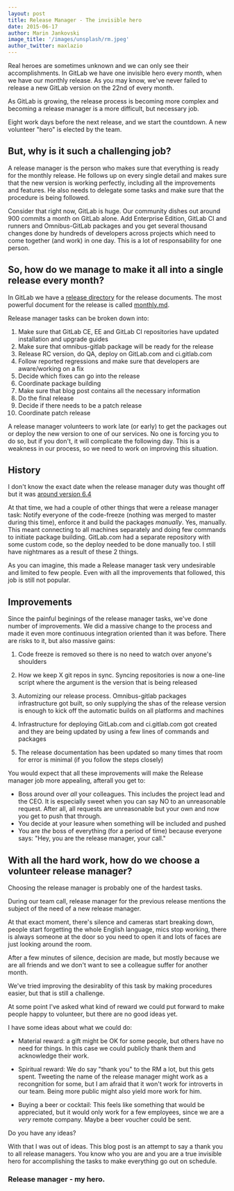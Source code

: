 ```yaml
---
layout: post
title: Release Manager - The invisible hero
date: 2015-06-17
author: Marin Jankovski
image_title: '/images/unsplash/rm.jpeg'
author_twitter: maxlazio
---
```


Real heroes are sometimes unknown and we can only see their accomplishments. In GitLab we have one invisible hero every month, when we have our monthly release. As you may know, we've never failed to release a new GitLab version on the 22nd of every month. 
 
As GitLab is growing, the release process is becoming more complex and becoming a release manager is a more difficult, but necessary job.

Eight work days before the next release, and we start the countdown. A new volunteer "hero" is elected by the team.

## But, why is it such a challenging job?

<!--more-->

A release manager is the person who makes sure that everything is ready for the monthly release. He follows up on every single detail and makes sure that the new version is working perfectly, including all the improvements and features. He also needs to delegate some tasks and make sure that the procedure is being followed. 

Consider that right now, GitLab is huge. Our community dishes out around 900 commits a month on GitLab alone. Add Enterprise Edition, GitLab CI and runners and Omnibus-GitLab packages and you get several thousand changes done by hundreds of developers across projects which need to come together (and work) in one day. This is a lot of responsability for one person.
 
## So, how do we manage to make it all into a single release every month?

In GitLab we have a [release directory](https://gitlab.com/gitlab-org/gitlab-ce/tree/master/doc/release) for the release documents. The most powerful document for the release is called [monthly.md](https://gitlab.com/gitlab-org/gitlab-ce/blob/master/doc/release/monthly.md).

Release manager tasks can be broken down into:

1. Make sure that GitLab CE, EE and GitLab CI repositories have updated installation and upgrade guides
1. Make sure that omnibus-gitlab package will be ready for the release
1. Release RC version, do QA, deploy on GitLab.com and ci.gitlab.com
1. Follow reported regressions and make sure that developers are aware/working on a fix
1. Decide which fixes can go into the release
1. Coordinate package building
1. Make sure that blog post contains all the necessary information
1. Do the final release
1. Decide if there needs to be a patch release
1. Coordinate patch release

A release manager volunteers to work late (or early) to get the packages out or deploy the new version to one of our services. No one is forcing you to do so, but if you don't, it will complicate the following day. This is a weakness in our process, so we need to work on improving this situation.

## History

I don't know the exact date when the release manager duty was thought off but it was [around version 6.4](https://gitlab.com/gitlab-org/gitlab-ce/commit/223070b3fe9cb302d3d47ba5a616d90bab8910fd)

At that time, we had a couple of other things that were a release manager task: Notify everyone of the code-freeze (nothing was merged to master during this time), enforce it and build the packages *manually*. Yes, manually. This meant connecting to all machines separately and doing few commands to initiate package building. GitLab.com had a separate repository with some custom code, so the deploy needed to be done manually too. I still have nightmares as a result of these 2 things.

As you can imagine, this made a Release manager task very undesirable and limited to few people. Even with all the improvements that followed, this job is still not popular.

## Improvements

Since the painful beginings of the release manager tasks, we've done number of improvements. We did a massive change to the process and made it even more continuous integration oriented than it was before. There are risks to it, but also massive gains:

1. Code freeze is removed so there is no need to watch over anyone's shoulders

1. How we keep X git repos in sync. Syncing repositories is now a one-line script where the argument is the version that is being released

1. Automizing our release process. Omnibus-gitlab packages infrastructure got built, so only supplying the shas of the release version is enough to kick off the automatic builds on all platforms and machines

1. Infrastructure for deploying GitLab.com and ci.gitlab.com got created and they are being updated by using a few lines of commands and packages

1. The release documentation has been updated so many times that room for error is minimal (if you follow the steps closely)

You would expect that all these improvements will make the Release manager job more appealing, afterall you get to:

* Boss around over *all* your colleagues. This includes the project lead and the CEO. It is especially sweet when you can say NO to an unreasonable request. After all, all requests are unreasonable but your own and now you get to push that through.
* You decide at your leasure when something will be included and pushed
* You are *the* boss of everything (for a period of time) because everyone says: "Hey, you are the release manager, your call."

## With all the hard work, how do we choose a volunteer release manager?

Choosing the release manager is probably one of the hardest tasks.

During our team call, release manager for the previous release mentions the subject of the need of a new release manager.

At that exact moment, there's silence and cameras start breaking down, people start forgetting the whole English language, mics stop working, there is always someone at the door so you need to open it and lots of faces are just looking around the room.

After a few minutes of silence, decision are made, but mostly because we are all friends and we don't want to see a colleague suffer for another month.

We've tried improving the desirablity of this task by making procedures easier, but that is still a challenge.

At some point I've asked what kind of reward we could put forward to make people happy to volunteer, but there are no good ideas yet.

I have some ideas about what we could do:

* Material reward: a gift might be OK for some people, but others have no need for things. In this case we could publicly thank them and acknowledge their work. 

* Spiritual reward: We do say "thank you" to the RM a lot, but this gets spent. Tweeting the name of the release manager might work as a recongnition for some, but I am afraid that it won't work for introverts in our team. Being more public might also yield more work for him.

* Buying a beer or cocktail: This feels like something that would be appreciated, but it would only work for a few employees, since we are a *very* remote company. Maybe a beer voucher could be sent.

Do you have any ideas?

With that I was out of ideas. This blog post is an attempt to say a thank you to all release managers. You know who you are and you are a true invisible hero for accomplishing the tasks to make everything go out on schedule.

### Release manager - my hero.
